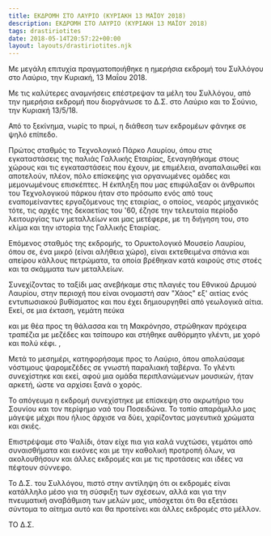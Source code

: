 ```yaml
---
title: ΕΚΔΡΟΜΗ ΣΤΟ ΛΑΥΡΙΟ (ΚΥΡΙΑΚΗ 13 ΜΑΪΟΥ 2018)
description: ΕΚΔΡΟΜΗ ΣΤΟ ΛΑΥΡΙΟ (ΚΥΡΙΑΚΗ 13 ΜΑΪΟΥ 2018)
tags: drastiriotites
date: 2018-05-14T20:57:22+00:00
layout: layouts/drastiriotites.njk
---
```

Με μεγάλη επιτυχία πραγματοποιήθηκε η ημερήσια εκδρομή του Συλλόγου στο Λαύριο, την Κυριακή, 13 Μαΐου 2018.
<!-- excerpt -->
Με τις καλύτερες αναμνήσεις επέστρεψαν τα μέλη του Συλλόγου, από την ημερήσια εκδρομή που διοργάνωσε το Δ.Σ. στο Λαύριο και το Σούνιο, την Κυριακή 13/5/18.

Από το ξεκίνημα, νωρίς το πρωί, η διάθεση των εκδρομέων φάνηκε σε ψηλό επίπεδο.

Πρώτος σταθμός το Τεχνολογικό Πάρκο Λαυρίου, όπου στις εγκαταστάσεις της παλιάς Γαλλικής Εταιρίας, ξεναγηθήκαμε στους χώρους και τις εγκαταστάσεις που έχουν, με επιμέλεια, αναπαλαιωθεί και αποτελούν, πλέον, πόλο επίσκεψης για οργανωμένες ομάδες και μεμονωμένους επισκέπτες. Η έκπληξη που μας επιφύλαξαν οι άνθρωποι του Τεχνολογικού πάρκου ήταν στο πρόσωπο ενός από τους εναπομείναντες εργαζόμενους της εταιρίας, ο οποίος, νεαρός μηχανικός τότε, τις αρχές της δεκαετίας του '60, έζησε την τελευταία περίοδο λειτουργίας των μεταλλείων και μας μετέφερε, με τη διήγηση του, στο κλίμα και την ιστορία της Γαλλικής Εταιρίας.

Επόμενος σταθμός της εκδρομής, το Ορυκτολογικό Μουσείο Λαυρίου, όπου σε, ένα μικρό (είναι αλήθεια χώρο), είναι εκτεθειμένα σπάνια και απείρου κάλλους πετρώματα, τα οποία βρέθηκαν κατά καιρούς στις στοές και τα σκάμματα των μεταλλείων.

Συνεχίζοντας το ταξίδι μας ανεβήκαμε στις πλαγιές του Εθνικού Δρυμού Λαυρίου, στην περιοχή που είναι ονομαστή σαν "Χάος" εξ' αιτίας ενός εντυπωσιακού βυθίσματος και που έχει δημιουργηθεί από γεωλογικά αίτια. Εκεί, σε μια έκταση, γεμάτη πεύκα

 και με θέα προς τη θάλασσα και τη Μακρόνησο, στρώθηκαν πρόχειρα τραπέζια με μεζέδες και τσίπουρο και στήθηκε αυθόρμητο γλέντι, με χορό και πολύ κέφι. ,

Μετά το μεσημέρι, κατηφορήσαμε προς το Λαύριο, όπου απολαύσαμε νόστιμους ψαρομεζέδες σε γνωστή παραλιακή ταβέρνα. Το γλέντι συνεχίστηκε και εκεί, αφού μια ομάδα περιπλανώμενων μουσικών, ήταν αρκετή, ώστε να αρχίσει ξανά ο χορός.

Το απόγευμα η εκδρομή συνεχίστηκε με επίσκεψη στο ακρωτήριο του Σουνίου και τον περίφημο ναό του Ποσειδώνα. Το τοπίο απαράμιλλο μας μάγεψε μέχρι που ήλιος άρχισε να δύει, χαρίζοντας μαγευτικά χρώματα και σκιές.

Επιστρέψαμε στο Ψαλίδι, όταν είχε πια για καλά νυχτώσει, γεμάτοι από συναισθήματα και εικόνες και με την καθολική προτροπή όλων, να ακολουθήσουν και άλλες εκδρομές και με τις προτάσεις και ιδέες να πέφτουν σύννεφο.

Το Δ.Σ. του Συλλόγου, πιστό στην αντίληψη ότι οι εκδρομές είναι κατάλληλο μέσο για τη σύσφιξη των σχέσεων, αλλά και για την πνευματική αναβάθμιση των μελών μας, υπόσχεται ότι θα εξετάσει σύντομα το αίτημα αυτό και θα προτείνει και άλλες εκδρομές στο μέλλον.

ΤΟ Δ.Σ.
